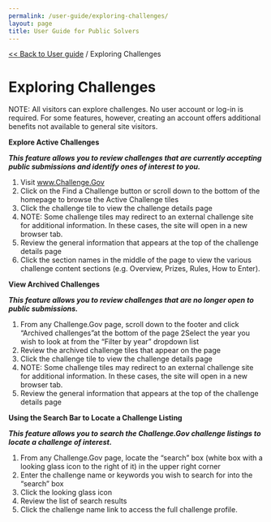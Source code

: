 ```yaml
---
permalink: /user-guide/exploring-challenges/
layout: page
title: User Guide for Public Solvers
---
```

<a href="{{ site.baseurl }}/user-guide/"> << Back to User guide</a> / Exploring Challenges

# Exploring Challenges

NOTE: All visitors can explore challenges. No user account or log-in is required. For some features, however, creating an account offers additional benefits not available to general site visitors.

**Explore Active Challenges**

***This feature allows you to review challenges that are currently accepting public submissions and identify ones of interest to you.***

1. Visit www.Challenge.Gov
2. Click on the Find a Challenge button or scroll down to the bottom of the homepage to browse the Active Challenge tiles</li>
3. Click the challenge tile to view the challenge details page</li>
1. NOTE:  Some challenge tiles may redirect to an external challenge site for additional information.  In these cases, the site will open in a new browser tab.
4. Review the general information that appears at the top of the challenge details page
5. Click the section names in the middle of the page to view the various challenge content sections (e.g. Overview, Prizes, Rules, How to Enter).

**View Archived Challenges**

***This feature allows you to review challenges that are no longer open to public submissions.***

1. From any Challenge.Gov page, scroll down to the footer and click “Archived challenges”at the bottom of the page
2Select the year you wish to look at from the “Filter by year” dropdown list
3. Review the archived challenge tiles that appear on the page
4. Click the challenge tile to view the challenge details page
2. NOTE:  Some challenge tiles may redirect to an external challenge site for additional information.  In these cases, the site will open in a new browser tab.
5. Review the general information that appears at the top of the challenge details page


**Using the Search Bar to Locate a Challenge Listing**

***This feature allows you to search the Challenge.Gov challenge listings to locate a challenge of interest.***

1. From any Challenge.Gov page, locate the “search” box (white box with a looking glass icon to the right of it) in the upper right corner
2. Enter the challenge name or keywords you wish to search for into the “search” box
3. Click the looking glass icon
4. Review the list of search results
5. Click the challenge name link to access the full challenge profile.
